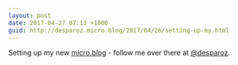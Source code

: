 ```yaml
---
layout: post
date: 2017-04-27 07:13 +1000
guid: http://desparoz.micro.blog/2017/04/26/setting-up-my.html
---
```

Setting up my new [micro.blog](http://micro.blog) - follow me over there at [@desparoz](http://desparoz.micro.blog).
